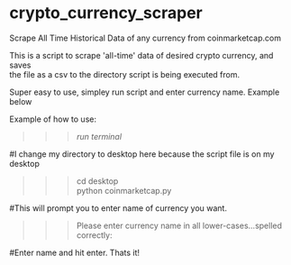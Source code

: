 # crypto_currency_scraper
Scrape All Time Historical Data of any currency from coinmarketcap.com 

This is a script to scrape 'all-time' data of desired crypto currency, and saves <br>
the file as a csv to the directory script is being executed from.<br>

Super easy to use, simpley run script and enter currency name. Example below <br> 





Example of how to use: <br>
>>> *run terminal*<br>

#I change my directory to desktop here because the script file is on my desktop

>>> cd desktop<br>
>>> python coinmarketcap.py<br>

#This will prompt you to enter name of currency you want.<br>

>>>Please enter currency name in all lower-cases...spelled correctly: <br>

#Enter name and hit enter. Thats it!<br>


